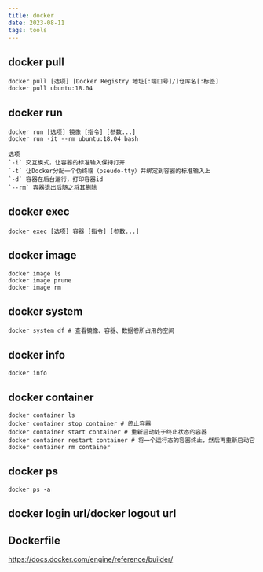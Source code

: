 ```yaml
---
title: docker
date: 2023-08-11
tags: tools
---
```


## docker pull

```
docker pull [选项] [Docker Registry 地址[:端口号]/]仓库名[:标签]
docker pull ubuntu:18.04
```

## docker run

```
docker run [选项] 镜像 [指令] [参数...]
docker run -it --rm ubuntu:18.04 bash

选项
`-i` 交互模式，让容器的标准输入保持打开
`-t` 让Docker分配一个伪终端（pseudo-tty）并绑定到容器的标准输入上
`-d` 容器在后台运行，打印容器id
`--rm` 容器退出后随之将其删除
```

## docker exec

```
docker exec [选项] 容器 [指令] [参数...]
```

## docker image

```
docker image ls
docker image prune
docker image rm
```

## docker system

```
docker system df # 查看镜像、容器、数据卷所占用的空间
```

## docker info

```
docker info
```

## docker container

```
docker container ls
docker container stop container # 终止容器
docker container start container # 重新启动处于终止状态的容器
docker container restart container # 将一个运行态的容器终止，然后再重新启动它
docker container rm container
```

## docker ps

```
docker ps -a
```

## docker login url/docker logout url

## Dockerfile

https://docs.docker.com/engine/reference/builder/
